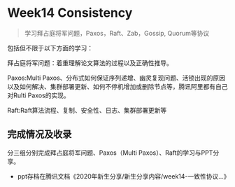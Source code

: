 # Week14 Consistency
> 学习拜占庭将军问题，Paxos，Raft、Zab，Gossip, Quorum等协议

包括但不限于以下方面的学习：

拜占庭将军问题：着重理解论文算法的过程以及正确性推导。

Paxos:Multi Paxos、分布式如何保证序列递增、幽灵复现问题、活锁出现的原因以及如何解决、集群部署更新、如何不停机增加或删除节点等，腾讯阿里都有自己对Rulti Paxos的实现。

Raft:Raft算法流程、复制、安全性、日志、集群部署更新等

## 完成情况及收录
分三组分别完成拜占庭将军问题、Paxos（Multi Paxos）、Raft的学习与PPT分享。

* ppt存档在腾讯文档《2020年新生分享/新生分享内容/week14-一致性协议...》